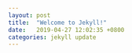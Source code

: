 ```yaml
---
layout: post
title:  "Welcome to Jekyll!"
date:   2019-04-27 12:02:35 +0800
categories: jekyll update
---
```



